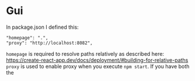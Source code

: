 # Gui

In package.json I defined this:
```
"homepage": ".",
"proxy": "http://localhost:8082",
```

`homepage` is required to resolve paths relatively as described here: https://create-react-app.dev/docs/deployment/#building-for-relative-paths
`proxy` is used to enable proxy when you execute `npm start`. If you have both the

